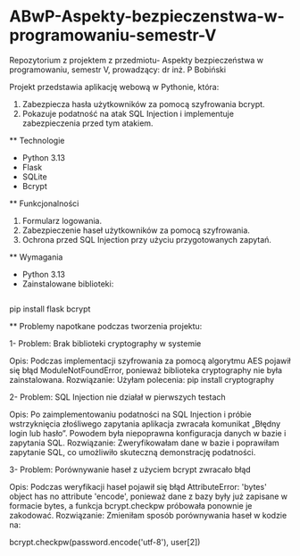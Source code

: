 # ABwP-Aspekty-bezpieczenstwa-w-programowaniu-semestr-V
Repozytorium z projektem z przedmiotu- Aspekty bezpieczeństwa w programowaniu, semestr V, prowadzący: dr inż. P Bobiński

Projekt przedstawia aplikację webową w Pythonie, która:
1. Zabezpiecza hasła użytkowników za pomocą szyfrowania bcrypt.
2. Pokazuje podatność na atak SQL Injection i implementuje zabezpieczenia przed tym atakiem.

** Technologie
- Python 3.13
- Flask
- SQLite
- Bcrypt

** Funkcjonalności
1. Formularz logowania.
2. Zabezpieczenie haseł użytkowników za pomocą szyfrowania.
3. Ochrona przed SQL Injection przy użyciu przygotowanych zapytań.

** Wymagania 
- Python 3.13
- Zainstalowane biblioteki:
  ```bash
pip install flask bcrypt

** Problemy napotkane podczas tworzenia projektu:

1- Problem: Brak biblioteki cryptography w systemie

Opis: Podczas implementacji szyfrowania za pomocą algorytmu AES pojawił się błąd ModuleNotFoundError, ponieważ biblioteka cryptography nie była zainstalowana.
Rozwiązanie: Użyłam polecenia:
  pip install cryptography

2- Problem: SQL Injection nie działał w pierwszych testach

Opis: Po zaimplementowaniu podatności na SQL Injection i próbie wstrzyknięcia złośliwego zapytania aplikacja zwracała komunikat „Błędny login lub hasło”. Powodem była niepoprawna konfiguracja danych w bazie i zapytania SQL.
Rozwiązanie: Zweryfikowałam dane w bazie i poprawiłam zapytanie SQL, co umożliwiło skuteczną demonstrację podatności.

3- Problem: Porównywanie haseł z użyciem bcrypt zwracało błąd

Opis: Podczas weryfikacji haseł pojawił się błąd AttributeError: 'bytes' object has no attribute 'encode', ponieważ dane z bazy były już zapisane w formacie bytes, a funkcja bcrypt.checkpw próbowała ponownie je zakodować.
Rozwiązanie: Zmieniłam sposób porównywania haseł w kodzie na:

bcrypt.checkpw(password.encode('utf-8'), user[2])

